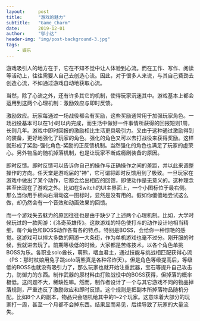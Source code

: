 ```yaml
---
layout:     post
title:      "游戏的魅力"
subtitle:   "Game_Charm"
date:       2019-12-01
author:     "邬小达"
header-img: "img/post-background-3.jpg"
tags:
    - 娱乐
---
```


游戏吸引人的地方在于，它在不知不觉中让人体验到心流。而在工作、写作、阅读等活动上，往往需要人自己去创造心流。因此，对于很多人来说，与其自己费劲去创造心流，不如通过游戏自动地获取心流。

当然，除了心流之外，还有许多其它的机制，使得玩家沉迷其中。游戏基本上都会运用到这两个心理机制：激励效应与即时反馈。

激励效应。玩家每通过一场战役都会有奖励，这些奖励通常用于加强玩家角色。一场战役基本可以在1小时以内完成，而生活中做好一件事情所获得的回报短则1周，长则几年。游戏中即时回报的激励相比生活更具吸引力。又由于这种通过激励得到的装备，更好地强化了玩家的角色。强化的角色又可以去打战役来获得奖励。这样就形成了奖励-强化角色-奖励的正反馈机制。当然强化的角色也满足了玩家的虚荣心。另外物品的随机掉落机制，也是让玩家不断成瘾刷装备的原因。

即时反馈。即时反馈可以告诉你自己的操作与正确操作之间的差距，并以此来调整操作的方向。任天堂是游戏届的"神"，它可谓将即时反馈用到了极致。一旦玩家在游戏中做出了某个动作，它都会给出相应的回馈，即使动作是无意义的。这种理念甚至出现在了游戏之外。比如在Switch的UI主界面上，一个小图标位于最右侧。那么当你用手柄向右滑动这一图标时，显然是没有用的。假如你傻傻地尝试这么做，却仍然会有一个音效和动画效果的回馈。

而一个游戏失去魅力的原因往往也是由于缺少了上述两个心理机制。比如，大学时候玩过的一款网游：《洛奇英雄传》。这款游戏的特色使打斗的动作设计地相当精细，每个角色和BOSS动作各有各的特点。特别是BOSS，会给你一种惊艳的感觉。这游戏可以摔大多数的网游一大条街，作为单机游戏也毫不过分。刚开服的时候，我就进去玩了。前期等级低的时候，大家都是苦练技术，以各个角色单挑BOSS为乐。各职业solo酋长，萌熊，嗜血君主，通过技能与挑战相匹配获得心流（PS：那时杖娘用兔子跳solo萌熊真是各种吊炸天）。但是角色等级提高后，等级低的BOSS也就没有吸引力了，那么玩家也就开始注重武器，宝石等提升自己攻击力，防御力的东西。制作武器的原材料由打败战役中的BOSS获得，但掉落的概率极低。这问题不大，稀缺性嘛。然而，制作者设计了一个与其它游戏不同的物品掉落规则，严重违反了激励效应和即时反馈。这个规则是把副本所掉落物品随机分配。比如8个人的副本，物品只会随机给其中的1~2个玩家。这意味着大部分的玩家打一周，甚至一个月都不会掉东西。结果显而易见，后续导致了玩家的大量流失。


